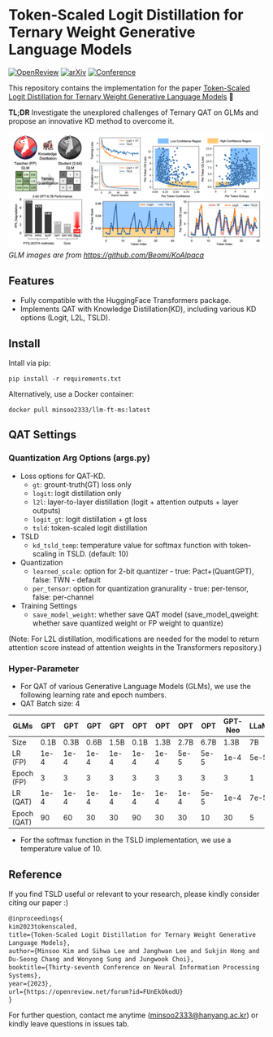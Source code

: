 # Token-Scaled Logit Distillation for Ternary Weight Generative Language Models
[![OpenReview](https://img.shields.io/badge/OpenReview-Paper-blue.svg)](https://openreview.net/forum?id=FUnEkOkodU)
[![arXiv](https://img.shields.io/badge/arXiv-2308.06744-b31b1b.svg)](https://arxiv.org/abs/2308.06744)
[![Conference](https://img.shields.io/badge/NeurIPS-2023-4b44ce.svg)](https://neurips.cc/virtual/2023/poster/72260)

This repository contains the implementation for the paper [Token-Scaled Logit Distillation for Ternary Weight Generative Language Models](https://arxiv.org/abs/2308.06744) 🤗

**TL;DR** Investigate the unexplored challenges of Ternary QAT on GLMs and propose an innovative KD method to overcome it.

![overview](figures/overview.png)
*GLM images are from https://github.com/Beomi/KoAlpaca*

## Features

- Fully compatible with the HuggingFace Transformers package.
- Implements QAT with Knowledge Distillation(KD), including various KD options (Logit, L2L, TSLD).

## Install
Intall via pip:
```
pip install -r requirements.txt
```
Alternatively, use a Docker container:
```
docker pull minsoo2333/llm-ft-ms:latest
```

## QAT Settings

### Quantization Arg Options (args.py)
- Loss options for QAT-KD.
   - `gt`: grount-truth(GT) loss only
   - `logit`: logit distillation only
   - `l2l`: layer-to-layer distillation (logit + attention outputs + layer outputs)
   - `logit_gt`: logit distillation + gt loss
   - `tsld`: token-scaled logit distillation
- TSLD
   - `kd_tsld_temp`: temperature value for softmax function with token-scaling in TSLD. (default: 10)
- Quantization
   - `learned_scale`: option for 2-bit quantizer - true: Pact+(QuantGPT), false: TWN - default
   - `per_tensor`: option for quantization granurality - true: per-tensor, false: per-channel
- Training Settings
   - `save_model_weight`: whether save QAT model (save_model_qweight: whether save quantized weight or FP weight to quantize)

     
(Note: For L2L distillation, modifications are needed for the model to return attention score instead of attention weights in the Transformers repository.)


### Hyper-Parameter

- For QAT of various Generative Language Models (GLMs), we use the following learning rate and epoch numbers.
- QAT Batch size: 4

| GLMs       | GPT | GPT | GPT | GPT | OPT | OPT | OPT | OPT | GPT-Neo | LLaMA |
|---------------------|----------|----------|----------|----------|----------|----------|----------|----------|--------------|----------|
| Size       | 0.1B | 0.3B | 0.6B | 1.5B | 0.1B | 1.3B | 2.7B | 6.7B | 1.3B | 7B |
| LR (FP)  | 1e-4     | 1e-4     | 1e-4     | 1e-4     | 1e-4     | 1e-4     | 5e-5     | 5e-5     | 1e-4         | 5e-5     |
| Epoch (FP)          | 3        | 3        | 3        | 3        | 3        | 3        | 3        | 3        | 3            | 1        |
| LR (QAT) | 1e-4     | 1e-4     | 1e-4     | 1e-4     | 1e-4     | 1e-4     | 1e-4     | 5e-5     | 1e-4         | 7e-5     |
| Epoch (QAT)         | 90       | 60       | 30       | 30       | 90       | 30       | 30       | 10       | 30           | 5        |

- For the softmax function in the TSLD implementation, we use a temperature value of 10.

## Reference

If you find TSLD useful or relevant to your research, please kindly consider citing our paper :)
```
@inproceedings{
kim2023tokenscaled,
title={Token-Scaled Logit Distillation for Ternary Weight Generative Language Models},
author={Minsoo Kim and Sihwa Lee and Janghwan Lee and Sukjin Hong and Du-Seong Chang and Wonyong Sung and Jungwook Choi},
booktitle={Thirty-seventh Conference on Neural Information Processing Systems},
year={2023},
url={https://openreview.net/forum?id=FUnEkOkodU}
}
```

For further question, contact me anytime (minsoo2333@hanyang.ac.kr) or kindly leave questions in issues tab.
